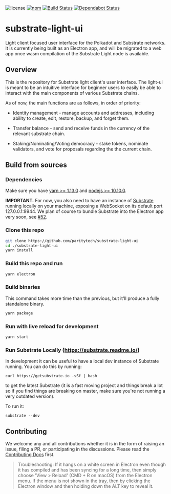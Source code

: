 ![license](https://img.shields.io/badge/License-Apache%202.0-blue.svg?style=flat-square)
[![npm](https://img.shields.io/npm/v/@polkadot/apps.svg?style=flat-square)](https://www.npmjs.com/package/@polkadot/apps)
[![Build Status](https://travis-ci.org/paritytech/substrate-light-ui.svg?branch=master)](https://travis-ci.org/paritytech/substrate-light-ui)
[![Dependabot Status](https://api.dependabot.com/badges/status?host=github&repo=paritytech/substrate-light-ui)](https://dependabot.com)

# substrate-light-ui

Light client focused user interface for the Polkadot and Substrate networks. It is currently being built as an Electron app, and will be migrated to a web app once wasm compilation of the Substrate Light node is available.

## Overview

This is the repository for Substrate light client's user interface. The light-ui is meant to be an intuitive interface for beginner users to easily be able to interact with the main components of various Substrate chains.

As of now, the main functions are as follows, in order of priority:

* Identity management - manage accounts and addresses, including ability to create, edit, restore, backup, and forget them.

* Transfer balance - send and receive funds in the currency of the relevant substrate chain.

* Staking/Nominating/Voting democracy - stake tokens, nominate validators, and vote for proposals regarding the the current chain.

## Build from sources

### Dependencies

Make sure you have [yarn >= 1.13.0](http://yarnpkg.com/) and [nodejs >= 10.10.0](https://nodejs.org/en/).

**IMPORTANT.** For now, you also need to have an instance of [Substrate](https://github.com/paritytech/substrate) running locally on your machine, exposing a WebSocket on its default port 127.0.0.1:9944. We plan of course to bundle Substrate into the Electron app very soon, see [#52](https://github.com/paritytech/substrate-light-ui/issues/52).

### Clone this repo

```bash
git clone https://github.com/paritytech/substrate-light-ui
cd ./substrate-light-ui
yarn install
```

### Build this repo and run

```bash
yarn electron
```

### Build binaries

This command takes more time than the previous, but it'll produce a fully standalone binary.

```bash
yarn package
```

### Run with live reload for development

```bash
yarn start
```

### Run Substrate Locally (https://substrate.readme.io/)
In development it can be useful to have a local dev instance of Substrate running. You can do this by running:
```
curl https://getsubstrate.io -sSf | bash
```
to get the latest Substrate (it is a fast moving project and things break a lot so if you find things are breaking on master, make sure you're not running a very outdated version).

To run it:
```
substrate --dev
```
## Contributing
We welcome any and all contributions whether it is in the form of raising an issue, filing a PR, or participating in the discussions. Please read the [Contributing Docs](CONTRIBUTING.md) first.

> Troubleshooting: If it hangs on a white screen in Electron even though it has compiled and has been syncing for a long time, then simply choose 'View > Reload' (CMD + R on macOS) from the Electron menu. If the menu is not shown in the tray, then by clicking the Electron window and then holding down the ALT key to reveal it.
